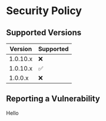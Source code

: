 # Security Policy

## Supported Versions

| Version | Supported          |
| ------- | ------------------ |
| 1.0.10.x   | :x:               |
| 1.0.10.x   | :white_check_mark:|
| 1.0.0.x    | :x:               |

## Reporting a Vulnerability

Hello
